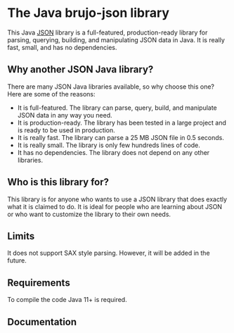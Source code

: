 # The Java brujo-json library
This Java [JSON](https://json.org) library is a full-featured, production-ready library for parsing, querying, building, and manipulating JSON data in Java. It is really fast, small, and has no dependencies.
## Why another JSON Java library?
There are many JSON Java libraries available, so why choose this one? Here are some of the reasons:
- It is full-featured. The library can parse, query, build, and manipulate JSON data in any way you need.
- It is production-ready. The library has been tested in a large project and is ready to be used in production.
- It is really fast. The library can parse a 25 MB JSON file in 0.5 seconds.
- It is really small. The library is only few hundreds lines of code.
- It has no dependencies. The library does not depend on any other libraries.
## Who is this library for?
This library is for anyone who wants to use a JSON library that does exactly what it is claimed to do. It is ideal for people who are learning about JSON or who want to customize the library to their own needs.
## Limits
It does not support SAX style parsing. However, it will be added in the future.
## Requirements
To compile the code Java 11+ is required.
## Documentation




 

